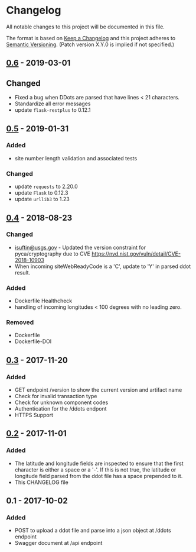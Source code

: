 # Changelog
All notable changes to this project will be documented in this file.

The format is based on [Keep a Changelog](http://keepachangelog.com/en/1.0.0/)
and this project adheres to [Semantic Versioning](http://semver.org/spec/v2.0.0.html). (Patch version X.Y.0 is implied if not specified.)

## [0.6] - 2019-03-01
## Changed
- Fixed a bug when DDots are parsed that have lines < 21 characters. 
- Standardize all error messages
- update `flask-restplus` to 0.12.1

## [0.5] - 2019-01-31
### Added
- site number length validation and associated tests

### Changed
- update `requests` to 2.20.0
- update `Flask` to 0.12.3
- update `urllib3` to 1.23

## [0.4] - 2018-08-23
### Changed
- isuftin@usgs.gov - Updated the version constraint for pyca/cryptography due to
CVE https://nvd.nist.gov/vuln/detail/CVE-2018-10903
- When incoming siteWebReadyCode is a 'C', update to 'Y' in parsed ddot result.

### Added
- Dockerfile Healthcheck
- handling of incoming longitudes < 100 degrees with no leading zero.

### Removed
- Dockerfile
- Dockerfile-DOI

## [0.3] - 2017-11-20
### Added
- GET endpoint /version to show the current version and artifact name
- Check for invalid transaction type
- Check for unknown component codes
- Authentication for the /ddots endpont
- HTTPS Support

## [0.2] - 2017-11-01
### Added
- The latitude and longitude fields are inspected to ensure that the first character is either a space or a '-'. If this
is not true, the latitude or longitude field parsed from the ddot file has a space prepended to it.
- This CHANGELOG file

## 0.1 - 2017-10-02
### Added
- POST to upload a ddot file and parse into a json object at /ddots endpoint
- Swagger document at /api endpoint

[Unreleased]: https://github.com/USGS-CIDA/MLR-Ddot-Ingester/compare/MLR-Ddot-Ingester-0.3.0...master
[0.6]: https://github.com/USGS-CIDA/MLR-Ddot-Ingester/compare/MLR-Ddot-Ingester-0.4.0...MLR-Ddot-Ingester-0.6.0
[0.5]: https://github.com/USGS-CIDA/MLR-Ddot-Ingester/compare/MLR-Ddot-Ingester-0.4.0...MLR-Ddot-Ingester-0.5.0
[0.4]: https://github.com/USGS-CIDA/MLR-Ddot-Ingester/compare/MLR-Ddot-Ingester-0.3.0...MLR-Ddot-Ingester-0.4.0
[0.3]: https://github.com/USGS-CIDA/MLR-Ddot-Ingester/compare/MLR-Ddot-Ingester-0.2.0...MLR-Ddot-Ingester-0.3.0
[0.2]: https://github.com/USGS-CIDA/MLR-Ddot-Ingester/compare/MLR-Ddot-Ingester-0.1.0...MLR-Ddot-Ingester-0.2.0
